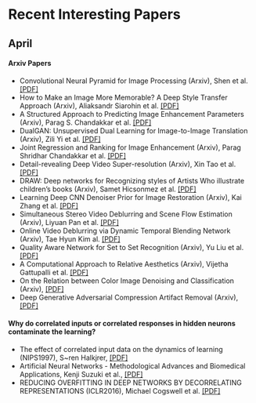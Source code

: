 # Recent Interesting Papers

## April
#### Arxiv Papers
 * Convolutional Neural Pyramid for Image Processing (Arxiv), Shen et al. [[PDF]](https://arxiv.org/pdf/1704.02071.pdf)
 * How to Make an Image More Memorable? A Deep Style Transfer Approach (Arxiv), Aliaksandr Siarohin et al. [[PDF]](https://arxiv.org/pdf/1704.01745.pdf)
 * A Structured Approach to Predicting Image Enhancement Parameters (Arxiv), Parag S. Chandakkar et al. [[PDF]](https://arxiv.org/pdf/1704.01249.pdf)
 * DualGAN: Unsupervised Dual Learning for Image-to-Image Translation (Arxiv), Zili Yi et al. [[PDF]](https://arxiv.org/pdf/1704.02510.pdf)
 * Joint Regression and Ranking for Image Enhancement (Arxiv), Parag Shridhar Chandakkar et al. [[PDF]](https://arxiv.org/pdf/1704.01235.pdf)
 * Detail-revealing Deep Video Super-resolution (Arxiv), Xin Tao et al. [[PDF]](https://arxiv.org/pdf/1704.02738.pdf)
 * DRAW: Deep networks for Recognizing styles of Artists Who illustrate children’s books (Arxiv), Samet Hicsonmez et al. [[PDF]](https://arxiv.org/pdf/1704.03057.pdf)
 * Learning Deep CNN Denoiser Prior for Image Restoration (Arxiv), Kai Zhang et al. [[PDF]](https://arxiv.org/pdf/1704.03264.pdf) 
 * Simultaneous Stereo Video Deblurring and Scene Flow Estimation (Arxiv), Liyuan Pan et al. [[PDF]](https://arxiv.org/pdf/1704.03273.pdf)
 * Online Video Deblurring via Dynamic Temporal Blending Network (Arxiv), Tae Hyun Kim al. [[PDF]](https://arxiv.org/pdf/1704.03285.pdf)
 * Quality Aware Network for Set to Set Recognition (Arxiv), Yu Liu et al. [[PDF]](https://arxiv.org/pdf/1704.03373.pdf)
 * A Computational Approach to Relative Aesthetics (Arxiv), Vijetha Gattupalli et al. [[PDF]](https://arxiv.org/pdf/1704.01248.pdf)
 * On the Relation between Color Image Denoising and Classification (Arxiv), [[PDF]](https://arxiv.org/pdf/1704.01372.pdf)
 * Deep Generative Adversarial Compression Artifact Removal (Arxiv), [[PDF]](https://arxiv.org/pdf/1704.02518.pdf)
 #### Why do correlated inputs or correlated responses in hidden neurons contaminate the learning?
 * The effect of correlated input data on the dynamics of learning (NIPS1997), S~ren Halkjrer, [[PDF]](https://papers.nips.cc/paper/1254-the-effect-of-correlated-input-data-on-the-dynamics-of-learning.pdf)
 * Artificial Neural Networks - Methodological Advances and Biomedical Applications, Kenji Suzuki et al., [[PDF]](https://papers.nips.cc/paper/1254-the-effect-of-correlated-input-data-on-the-dynamics-of-learning.pdf)
 * REDUCING OVERFITTING IN DEEP NETWORKS BY DECORRELATING REPRESENTATIONS (ICLR2016), Michael Cogswell et al. [[PDF]](https://arxiv.org/pdf/1511.06068.pdf)


